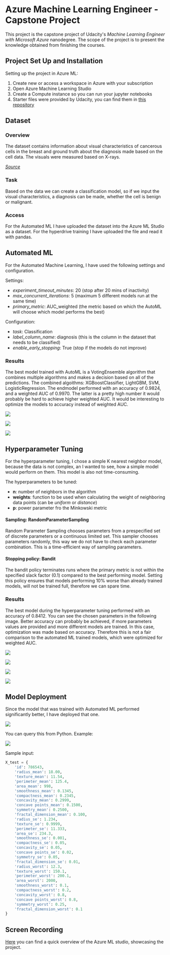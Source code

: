 # Azure Machine Learning Engineer - Capstone Project

This project is the capstone project of Udacity's *Machine Learning Engineer with Microsoft Azure* nanodegree. 
The scope of the project is to present the knowledge obtained from finishing the courses.

## Project Set Up and Installation

Setting up the project in Azure ML:
1. Create new or access a workspace in Azure with your subscription
2. Open Azure Machine Learning Studio
3. Create a Compute instance so you can run your jupyter notebooks
4. Starter files were provided by Udacity, you can find them in [this repository](https://github.com/udacity/nd00333-capstone/tree/master/starter_file)

## Dataset

### Overview

The dataset contains information about visual characteristics of cancerous cells in the breast and ground truth about the diagnosis made based on the cell data. The visuals were measured based on X-rays.

[*Source*](https://www.kaggle.com/datasets/yasserh/breast-cancer-dataset)

### Task

Based on the data we can create a classification model, so if we input the visual characteristics, a diagnosis can be made, whether the cell is benign or malignant.

### Access
For the Automated ML I have uploaded the dataset into the Azure ML Studio as a dataset. For the hyperdrive training I have uploaded the file and read it with pandas.

## Automated ML
For the Automated Machine Learning, I have used the following settings and configuration.

Settings:
- *experiment_timeout_minutes*: 20 (stop after 20 mins of inactivity)
- *max_concurrent_iterations*: 5 (maximum 5 different models run at the same time)
- *primary_metric*: AUC_weighted (the metric based on which the AutoML will choose which model performs the best)
 
Configuration:
- *task*: Classification
- *label_column_name*: diagnosis (this is the column in the dataset that needs to be classified)
- *enable_early_stopping*: True (stop if the models do not improve)

### Results
The best model trained with AutoML is a VotingEnsemble algorithm that combines multiple algorithms and makes a decision based on all of the predictions. The combined algoithms: XGBoostClassifier, LightGBM, SVM, LogisticRegression. The endmodel performed with an accuracy of 0.9824, and a weighted AUC of 0.9970. 
The latter is a pretty high number it would probably be hard to achieve higher weighted AUC. It would be interesting to optimize the models to accuracy instead of weighted AUC.

![](/screenshots/01a_automl.PNG)

![](/screenshots/01b_automl.PNG)

![](/screenshots/02_best_model_automl.PNG)

## Hyperparameter Tuning

For the hyperparameter tuning, I chose a simple K nearest neighbor model, because the data is not complex, an I wanted to see, how a simple model would perform on them.
This model is also not time-consuming.

The hyperparameters to be tuned:
- **n**: number of neighbors in the algorithm
- **weights**: function to be used when calculating the weight of neighboring data points (can be *uniform* or *distance*)
- **p**: power parameter fro the Minkowski metric

#### Sampling: RandomParameterSampling
Random Parameter Sampling chooses parameters from a prespecified set of discrete parameters or a continuous limited set. This sampler chooses parameters randomly, this way we do not have to check each parameter combination. This is a time-efficient way of sampling parameters.


#### Stopping policy: Bandit
The bandit policy terminates runs where the primary metric is not within the specified slack factor (0.1) compared to the best performing model. Setting this policy ensures that models performing 10% worse than already trained models, will not be trained full, therefore we can spare time.

### Results

The best model during the hyperparameter tuning performed with an accuracy of 0.8412. 
You can see the chosen parameters in the following image.
Better accuracy can probably be achieved, if more parameters values are provided and more different models are trained.
In this case, optimization was made based on accuracy. Therefore this is not a fair comparison to the automated ML trained models, which were optimized for weighted AUC.

![](/screenshots/04_best_model_hyperdrive.PNG)

![](/screenshots/03a_hyperdrive.PNG)

![](/screenshots/03b_hyperdrive.PNG)

![](/screenshots/03c_hyperdrive.PNG)

## Model Deployment

Since the model that was trained with Automated ML performed significantly better, I have deployed that one. 



![](/screenshots/05_deployed_model.PNG)

You can query this from Python. Example:

![](/screenshots/06_testing.PNG)

Sample input:

```python
X_test = {
    'id': 786543,
    'radius_mean': 18.00,
    'texture_mean': 11.54,
    'perimeter_mean': 125.4, 
    'area_mean': 998,
    'smoothness_mean': 0.1345,
    'compactness_mean': 0.2345,
    'concavity_mean': 0.2999, 
    'concave points_mean': 0.1500, 
    'symmetry_mean': 0.2500, 
    'fractal_dimension_mean': 0.100,
    'radius_se': 1.234,
    'texture_se': 0.9999, 
    'perimeter_se': 11.333,
    'area_se': 234.3,
    'smoothness_se': 0.001,
    'compactness_se': 0.05, 
    'concavity_se': 0.05, 
    'concave points_se': 0.02,
    'symmetry_se': 0.05,
    'fractal_dimension_se': 0.01,
    'radius_worst': 12.3,
    'texture_worst': 150.1,
    'perimeter_worst': 200.1, 
    'area_worst': 2000,
    'smoothness_worst': 0.1,
    'compactness_worst': 0.2, 
    'concavity_worst': 0.8,
    'concave points_worst': 0.8,
    'symmetry_worst': 0.25,
    'fractal_dimension_worst': 0.1
}
```

## Screen Recording

[Here](https://youtu.be/kmm3lnMMxRA) you can find a quick overview of the Azure ML studio, showcasing the project.
